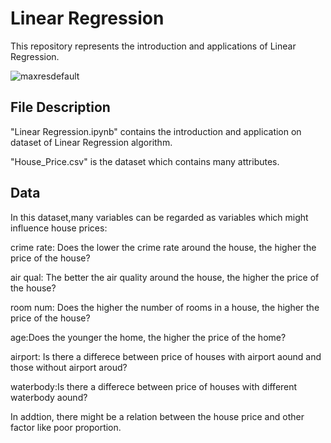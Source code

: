 # Linear Regression

This repository represents the introduction and applications of Linear Regression.

![maxresdefault](https://user-images.githubusercontent.com/108134942/226747399-3a084e6b-812d-4ac4-a6a6-dcc38b661279.jpeg)


## File Description

"Linear Regression.ipynb" contains the introduction and application on dataset of Linear Regression algorithm. 

"House_Price.csv" is the dataset which contains many attributes.

## Data

In this dataset,many variables can be regarded as variables which might influence house prices:

crime rate: Does the lower the crime rate around the house, the higher the price of the house?

air qual: The better the air quality around the house, the higher the price of the house?

room num: Does the higher the number of rooms in a house, the higher the price of the house?

age:Does the younger the home, the higher the price of the home?

airport: Is there a differece between price of houses with airport aound and those without airport aroud?

waterbody:Is there a differece between price of houses with different waterbody aound?

In addtion, there might be a relation between the house price and other factor like poor proportion.


